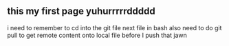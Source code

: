 ## this my first page yuhurrrrrddddd

i need to remember to cd into the git file next file in bash
also need to do git pull to get remote content onto local file before I push that jawn
